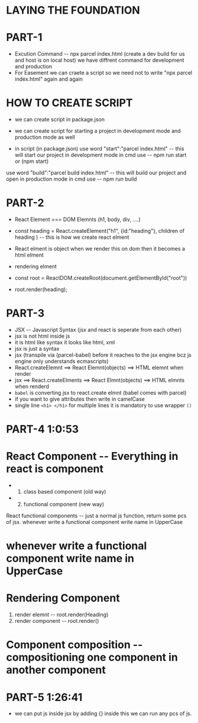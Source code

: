 # LAYING THE FOUNDATION

# PART-1
- Excution Command -- npx parcel index.html (create a dev build for us and host is on local host)
   we have diffrent command for development and production
- For Easement we can craete a script so we need not to write "npx parcel index.html" again and again

# HOW TO CREATE SCRIPT
 - we can create script in package.json
 - we can create script for starting a project in development mode and production mode as well

 - in script (in package.json)
  use word "start":"parcel index.html"  -- this will start our project in development mode
   in cmd use -- npm run start or (npm start)

  use word "build":"parcel build index.html" -- this will build our project and open in production mode
   in cmd use -- npm run build
   

<!-- ########################################################################### -->   

# PART-2
- React Element === DOM Elemnts (h1, body, div, ....)
- const heading = React.createElement("h1", {id:"heading"}, children of heading ) -- this is how we create react elment
- React elment is object when we render this on dom then it becomes a html elment

- rendering elment
- const root = ReactDOM.createRoot(document.getElementById("root"))
- root.render(heading);



<!-- ########################################################################### -->

# PART-3
- JSX -- Javascript Syntax (jsx and react is seperate from each other)
- jsx is not  html inside js
- it is html like syntax it looks like html, xml
- jsx is just a syntax  
- jsx (transpile via (parcel-babel) before it reaches to the jsx engine bcz js engine only understands ecmascripts)
- React.createElemnt ==> React Elemnt(objects) ==> HTML elemnt when render
- jsx ==> React.createElments ==> React Elmnt(objects) ==> HTML elmnts when renderd
- `babel` is converting jsx to react.create elmnt (babel comes with parcel)
- if you want to give attributes then write in camelCase
- single line `<h1> </h1>`  for multiple lines it is mandatory to use wrapper `()`


<!-- ########################################################################### -->

# PART-4  1:0:53
# React Component -- Everything in react is component
 - 1. class based component (old way)
 - 2. functional component (new way)

  React functional components -- just a normal js function, return some pcs of jsx.
  whenever write a functional component write name in UpperCase

# whenever write a functional component write name in UpperCase
  
# Rendering Component  
1. render elemnt -- root.render(Heading)
2. render component -- root.render(<Heading />) 

# Component composition -- compositioning one component in another component  

<!-- ########################################################################### -->


# PART-5 1:26:41
- we can put js inside jsx by adding {} inside this we can run any pcs of js.






